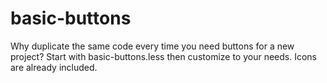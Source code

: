 basic-buttons
=============

Why duplicate the same code every time you need buttons for a new project? Start with basic-buttons.less then customize to your needs. Icons are already included.
